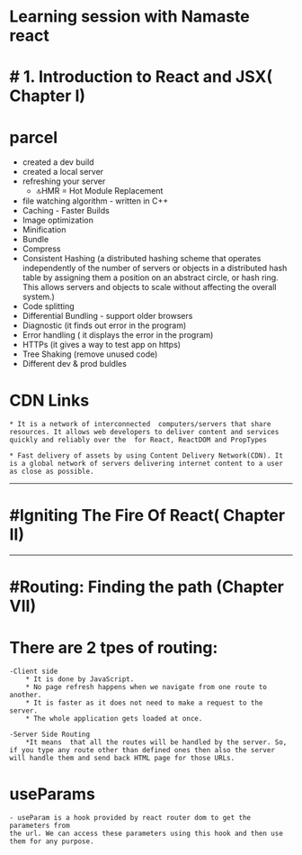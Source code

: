 # Learning session with Namaste react

# # 1. Introduction to React and JSX( Chapter I)
# parcel
- created a dev build
- created a local server
- refreshing your server
    - 🔝HMR = Hot Module Replacement
- file watching algorithm - written in C++
- Caching - Faster Builds
- Image optimization
- Minification
- Bundle
- Compress
- Consistent Hashing (a distributed hashing scheme that operates independently of the number of servers or objects in a distributed hash table by assigning them a position on an abstract circle, or hash ring. This allows servers and objects to scale without affecting the overall system.)
- Code splitting
- Differential Bundling - support older browsers
- Diagnostic (it finds out error in the program)
- Error handling ( it displays the error in the program)
- HTTPs (it gives a way to test app on https)
- Tree Shaking (remove unused code)
- Different dev & prod buldles

# CDN Links
    * It is a network of interconnected  computers/servers that share resources. It allows web developers to deliver content and services quickly and reliably over the  for React, ReactDOM and PropTypes

    * Fast delivery of assets by using Content Delivery Network(CDN). It is a global network of servers delivering internet content to a user as close as possible.


--------------------------------------------------------------


# #Igniting  The Fire Of React( Chapter II)



---------------------------------------------------------------

# #Routing: Finding the path (Chapter VII)

# There are 2 tpes of routing:
    -Client side
        * It is done by JavaScript.
        * No page refresh happens when we navigate from one route to another.
        * It is faster as it does not need to make a request to the server.
        * The whole application gets loaded at once.

    -Server Side Routing
        *It means  that all the routes will be handled by the server. So, if you type any route other than defined ones then also the server will handle them and send back HTML page for those URLs. 
      
    
# useParams
    - useParam is a hook provided by react router dom to get the parameters from
    the url. We can access these parameters using this hook and then use them for any purpose.